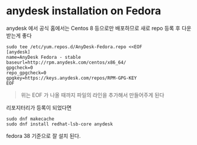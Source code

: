 # anydesk installation on Fedora
anydesk 에서 공식 홈에서는 Centos 8 등으로만 배포하므로 새로 repo 등록 후 다운 받는게 좋다

```
sudo tee /etc/yum.repos.d/AnyDesk-Fedora.repo <<EOF
[anydesk]
name=AnyDesk Fedora - stable
baseurl=http://rpm.anydesk.com/centos/x86_64/
gpgcheck=0
repo_gpgcheck=0
gpgkey=https://keys.anydesk.com/repos/RPM-GPG-KEY
EOF
```

> 위는 EOF 가 나올 때까지 파일의 라인을 추가해서 만들어주게 된다


리포지터리가 등록이 되었다면

```
sudo dnf makecache
sudo dnf install redhat-lsb-core anydesk
```

fedora 38 기준으로 잘 설치 된다.